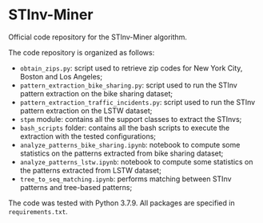 # STInv-Miner
Official code repository for the STInv-Miner algorithm.

The code repository is organized as follows:
- `obtain_zips.py`: script used to retrieve zip codes for New York City, Boston and Los Angeles;
- `pattern_extraction_bike_sharing.py`: script used to run the STInv pattern extraction on the bike sharing dataset;
- `pattern_extraction_traffic_incidents.py`: script used to run the STInv pattern extraction on the LSTW dataset;
- `stpm` module: contains all the support classes to extract the STInvs;
- `bash_scripts` folder: contains all the bash scripts to execute the extraction with the tested configurations;
- `analyze_patterns_bike_sharing.ipynb`: notebook to compute some statistics on the patterns extracted from bike sharing dataset;
- `analyze_patterns_lstw.ipynb`: notebook to compute some statistics on the patterns extracted from LSTW dataset;
- `tree_to_seq_matching.ipynb`: performs matching between STInv patterns and tree-based patterns;

The code was tested with Python 3.7.9.
All packages are specified in `requirements.txt`.
